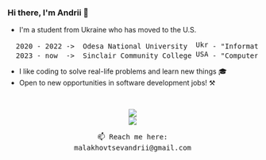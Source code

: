### Hi there, I'm Andrii 👋

- I'm a student from Ukraine who has moved to the U.S.
<pre>
  2020 - 2022 ->  Odesa National University  <img src="https://upload.wikimedia.org/wikipedia/commons/4/49/Flag_of_Ukraine.svg" alt="Ukraine" width="25" height="16"> - "Information systems and technology"
  2023 - now  ->  Sinclair Community College <img src="https://upload.wikimedia.org/wikipedia/commons/d/de/Flag_of_the_United_States.png" alt="USA" width="25" height="16"> - "Computer Information Systems / Software Development"
</pre>
- I like coding to solve real-life problems and learn new things 🎓
- Open to new opportunities in software development jobs! ⚒

<br>
<p align="center">
  <a href="https://skillicons.dev">
    <img src="https://skillicons.dev/icons?i=cs,cpp,java,python,html,css"/>
    <br>
    <img src="https://skillicons.dev/icons?i=visualstudio,vscode,rider,idea"/>
  </a>
</p>

<p align="center">
  <samp>
    📫 Reach me here:
    <br> malakhovtsevandrii@gmail.com
  </samp>
</p>

